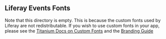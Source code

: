 ## Liferay Events Fonts

Note that this directory is empty. This is because the custom fonts used by Liferay are not redistributable.
If you wish to use custom fonts in your app, please see the [Titanium Docs on Custom Fonts](http://docs.appcelerator.com/titanium/3.0/#!/guide/Custom_Fonts) and the [Branding Guide](../../docs/BRANDING.md)